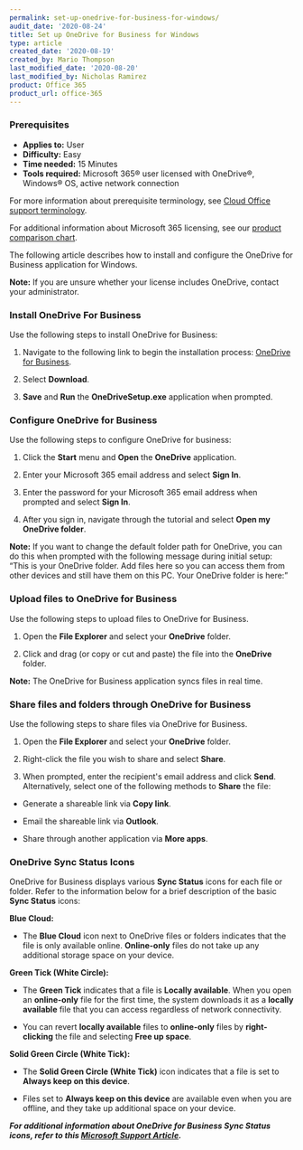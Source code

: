 ```yaml
---
permalink: set-up-onedrive-for-business-for-windows/
audit_date: '2020-08-24'
title: Set up OneDrive for Business for Windows
type: article
created_date: '2020-08-19'
created_by: Mario Thompson
last_modified_date: '2020-08-20'
last_modified_by: Nicholas Ramirez
product: Office 365
product_url: office-365
---
```



### Prerequisites 

- **Applies to:** User
- **Difficulty:** Easy
- **Time needed:** 15 Minutes
- **Tools required:** Microsoft 365&reg; user licensed with OneDrive&reg;, Windows&reg; OS, active network connection

For more information about prerequisite terminology, see [Cloud Office support terminology](/how-to/cloud-office-support-terminology).

For additional information about Microsoft 365 licensing, see our [product comparison chart](https://www.rackspace.com/sites/default/files/2020-06/Rackspace-Data-Sheet-Microsoft-365-Plans-and-Pricing-Sheet-CLO-TSK-1487.pdf).

The following article describes how to install and configure the OneDrive for Business application for Windows.

**Note:** If you are unsure whether your license includes OneDrive, contact your administrator.

### Install OneDrive For Business


Use the following steps to install OneDrive for Business:

1. Navigate to the following link to begin the installation process: [OneDrive for Business](https://www.microsoft.com/en-us/microsoft-365/onedrive/download).

2. Select **Download**.

3. **Save** and **Run** the **OneDriveSetup.exe** application when prompted.


### Configure OneDrive for Business


Use the following steps to configure OneDrive for business:

1. Click the **Start** menu and **Open** the **OneDrive** application.

2. Enter your Microsoft 365 email address and select **Sign In**.

3. Enter the password for your Microsoft 365 email address when prompted and select **Sign In**.

4. After you sign in, navigate through the tutorial and select **Open my OneDrive folder**.


**Note:** If you want to change the default folder path for OneDrive, you can do this when prompted with the following message
during initial setup: “This is your OneDrive folder. Add files here so you can access them from other devices and still
have them on this PC. Your OneDrive folder is here:”


### Upload files to OneDrive for Business


Use the following steps to upload files to OneDrive for Business.

1. Open the **File Explorer** and select your **OneDrive** folder.

2. Click and drag (or copy or cut and paste) the file into the **OneDrive** folder.


**Note:** The OneDrive for Business application syncs files in real time.


### Share files and folders through OneDrive for Business


Use the following steps to share files via OneDrive for Business.

1. Open the **File Explorer** and select your **OneDrive** folder.

2. Right-click the file you wish to share and select **Share**.

3. When prompted, enter the recipient's email address and click **Send**. Alternatively, select one of the following
methods to **Share** the file:

- Generate a shareable link via **Copy link**.

- Email the shareable link via **Outlook**.

- Share through another application via **More apps**.


### OneDrive Sync Status Icons


OneDrive for Business displays various **Sync Status** icons for each file or folder. Refer to the information below for
a brief description of the basic **Sync Status** icons:

**Blue Cloud:**

- The **Blue Cloud** icon next to OneDrive files or folders indicates that the file is only available online. **Online-only**
files do not take up any additional storage space on your device.


**Green Tick (White Circle):**

- The **Green Tick** indicates that a file is **Locally available**. When you open an **online-only** file for the first time, the
system downloads it as a **locally available** file that you can access regardless of network connectivity.

- You can revert **locally available** files to **online-only** files by **right-clicking** the file and selecting **Free up space**.


**Solid Green Circle (White Tick):**

- The **Solid Green Circle (White Tick)** icon indicates that a file is set to **Always keep on this device**.

- Files set to **Always keep on this device** are available even when you are offline, and they take up additional space on your device.


***For additional information about OneDrive for Business Sync Status icons, refer to this [Microsoft Support Article](https://support.microsoft.com/en-us/office/what-do-the-onedrive-icons-mean-11143026-8000-44f8-aaa9-67c985aa49b3).***

